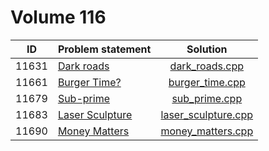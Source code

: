 # Volume 116

|  ID   |  Problem statement  |        Solution         |
|:-----:|:--------------------|:-----------------------:|
| 11631 | [Dark roads][]      | [dark_roads.cpp][]      |
| 11661 | [Burger Time?][]    | [burger_time.cpp][]     |
| 11679 | [Sub-prime][]       | [sub_prime.cpp][]       |
| 11683 | [Laser Sculpture][] | [laser_sculpture.cpp][] |
| 11690 | [Money Matters][]   | [money_matters.cpp][]   |

[Dark roads]:      http://uva.onlinejudge.org/index.php?option=com_onlinejudge&Itemid=8&category=78&page=show_problem&problem=2678
[Burger Time?]:    http://uva.onlinejudge.org/index.php?option=com_onlinejudge&Itemid=8&category=78&page=show_problem&problem=2708
[Sub-prime]:       http://uva.onlinejudge.org/index.php?option=com_onlinejudge&Itemid=8&category=78&page=show_problem&problem=2726
[Laser Sculpture]: http://uva.onlinejudge.org/index.php?option=com_onlinejudge&Itemid=8&category=78&page=show_problem&problem=2730
[Money Matters]:   http://uva.onlinejudge.org/index.php?option=com_onlinejudge&Itemid=8&category=78&page=show_problem&problem=2737

[dark_roads.cpp]:      dark_roads.cpp
[burger_time.cpp]:     burger_time.cpp
[sub_prime.cpp]:       sub_prime.cpp
[laser_sculpture.cpp]: laser_sculpture.cpp
[money_matters.cpp]:   money_matters.cpp
